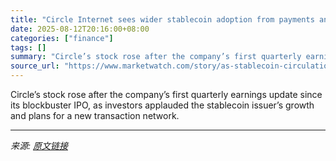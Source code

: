 ```yaml
---
title: "Circle Internet sees wider stablecoin adoption from payments and foreign exchange"
date: 2025-08-12T20:16:00+08:00
categories: ["finance"]
tags: []
summary: "Circle’s stock rose after the company’s first quarterly earnings update since its blockbuster IPO, as investors applauded the stablecoin issuer’s growth and plans for a new transaction network."
source_url: "https://www.marketwatch.com/story/as-stablecoin-circulation-soars-circle-internet-beats-revenue-target-after-hot-ipo-faab2382?mod=mw_rss_topstories"
---
```


Circle’s stock rose after the company’s first quarterly earnings update since its blockbuster IPO, as investors applauded the stablecoin issuer’s growth and plans for a new transaction network.

---

*来源: [原文链接](https://www.marketwatch.com/story/as-stablecoin-circulation-soars-circle-internet-beats-revenue-target-after-hot-ipo-faab2382?mod=mw_rss_topstories)*
